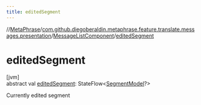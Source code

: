 ```yaml
---
title: editedSegment
---
```

//[MetaPhrase](../../../index.html)/[com.github.diegoberaldin.metaphrase.feature.translate.messages.presentation](../index.html)/[MessageListComponent](index.html)/[editedSegment](edited-segment.html)



# editedSegment



[jvm]\
abstract val [editedSegment](edited-segment.html): StateFlow&lt;[SegmentModel](../../com.github.diegoberaldin.metaphrase.domain.project.data/-segment-model/index.html)?&gt;



Currently edited segment




